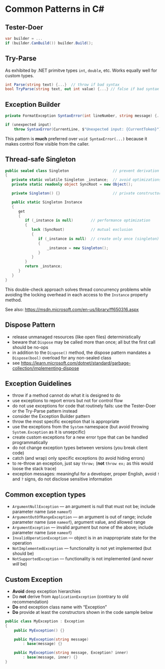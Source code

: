# Common Patterns in C\#

## Tester-Doer

```C#
var builder = ...
if (builder.CanBuild()) builder.Build();
```

## Try-Parse

As exhibited by .NET primitve types `int`, `double`, etc.
Works equally well for custom types.

```C#
int Parse(string text) {...}  // throw if bad syntax
bool TryParse(string text, out int value) {...} // false if bad syntax
```

## Exception Builder

```C#
private FormatException SyntaxError(int lineNumber, string message) {...}

if (unexpected input)
    throw SyntaxError(CurrentLine, $"Unexpected input: {CurrentToken}");
```

This pattern is **much** preferred over `void SyntaxError(...)` because
it makes control flow visible from the caller.

## Thread-safe Singleton

```C#
public sealed class Singleton                    // prevent derivation
{
   private static volatile Singleton _instance;  // avoid optimizations
   private static readonly object SyncRoot = new Object();

   private Singleton() {}                        // private constructor

   public static Singleton Instance
   {
      get 
      {
         if (_instance is null)        // performance optimization
         {
            lock (SyncRoot)            // mutual exclusion
            {
               if (_instance is null)  // create only once (singleton)
               {
                   _instance = new Singleton();
               }
            }
         }
         return _instance;
      }
   }
}

```

This double-check approach solves thread concurrency problems
while avoiding the locking overhead in each access to the
`Instance` property method.

See also: <https://msdn.microsoft.com/en-us/library/ff650316.aspx>

## Dispose Pattern

- release unmanaged resources (like open files) deterministically
- beware that `Dispose` may be called more than once;
  all but the first call should be no-ops
- in addition to the `Dispose()` method, the dispose pattern mandates
  a `Dispose(bool)` overload for any non-sealed class
- see <https://learn.microsoft.com/dotnet/standard/garbage-collection/implementing-dispose>

## Exception Guidelines

- throw if a method cannot do what it is designed to do
- use exceptions to report errors but not for control flow
- do not use exceptions for code that routinely fails:
  use the Tester-Doer or the Try-Parse pattern instead
- consider the Exception Builder pattern
- throw the most specific exception that is appropriate
- use the exceptions from the `System` namespace (but avoid
  throwing `System.Exception` as it is unsepcific)
- create custom exceptions for a new error type that can
  be handled programmatically
- do not change exception types between versions (you break client code)
- catch (and wrap) only specific exceptions (to avoid hiding errors)
- to re-throw an exception, just say `throw;`
  (**not** `throw ex;` as this would loose the stack trace)
- exception messages: meaningful for a developer, proper English,
  avoid `!` and `?` signs, do not disclose sensitive information

## Common exception types

- `ArgumentNullException` — an argument is null that must not be;
  include parameter name (use `nameof`)
- `ArgumentOutOfRangeException` — an argument is out of range;
  include parameter name (use `nameof`), argument value, and allowed range
- `ArgumentException` — invalid argument but none of the above;
  include parameter name (use `nameof`)
- `InvalidOperationException` — object is in an inappropriate state
  for the operation
- `NotImplementedException` — functionality is not yet implemented
  (but should be)
- `NotSupportedException` — functionality is not implemented
  (and *never will* be)

## Custom Exception

- **Avoid** deep exception hierarchies
- Do **not** derive from `ApplicationException` (contrary to old recommendation)
- **Do** end exception class name with “Exception”
- **Do** provide at least the constructors shown in the code sample below

```C#
public class MyException : Exception
{
    public MyException() {}

    public MyException(string message)
        : base(message) {}

    public MyException(string message, Exception? inner)
        : base(message, inner) {}
}
```
